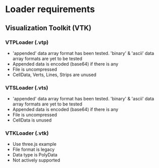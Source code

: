 # Loader requirements
## Visualization Toolkit (VTK)
### VTPLoader (.vtp)
- 'appended' data array format has been tested. 'binary' & 'ascii' data array formats are yet to be tested
- Appended data is encoded (base64) if there is any
- File is uncompressed
- CellData, Verts, Lines, Strips are unused

### VTSLoader (.vts)
- 'appended' data array format has been tested. 'binary' & 'ascii' data array formats are yet to be tested
- Appended data is encoded (base64) if there is any
- File is uncompressed
- CellData is unused

### VTKLoader (.vtk)
- Use three.js example
- File format is legacy
- Data type is PolyData
- Not actively supported